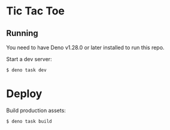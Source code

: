 # Tic Tac Toe

## Running

You need to have Deno v1.28.0 or later installed to run this repo.

Start a dev server:

```
$ deno task dev
```

# Deploy
Build production assets:

```
$ deno task build
```
